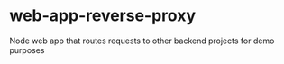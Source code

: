 # web-app-reverse-proxy
Node web app that routes requests to other backend projects for demo purposes

